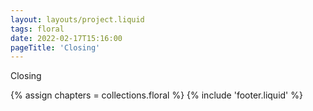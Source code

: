 ```yaml
---
layout: layouts/project.liquid
tags: floral
date: 2022-02-17T15:16:00
pageTitle: 'Closing'
---
```


Closing

{% assign chapters = collections.floral %}
{% include 'footer.liquid' %}